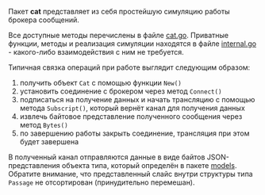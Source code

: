 Пакет **cat** представляет из себя простейшую симуляцию работы брокера сообщений.

Все доступные методы перечислены в файле [cat.go](cat.go). Приватные функции, методы и реализация симуляции находятся в файле [internal.go](internal.go) - какого-либо взаимодействия с ним не требуется.


Типичная связка операций при работе выглядит следующим образом:
1. получить объект `Cat` с помощью функции `New()`
2. установить соединение с брокером через метод `Connect()`
3. подписаться на получение данных и начать трансляцию с помощью метода `Subscript()`, который вернёт канал для получения данных
4. извлечь байтовое представление полученного сообщения через метод `Bytes()`
5. по завершению работы закрыть соединение, трансляция при этом будет завершена

В полученный канал отправляются данные в виде байтов JSON-представления объекта типа, который определён в пакете [models](https://github.com/kvolis/tesgode/tree/main/models). Обратите внимание, что представленный слайс внутри структуры типа `Passage` не отсортирован (принудительно перемешан).